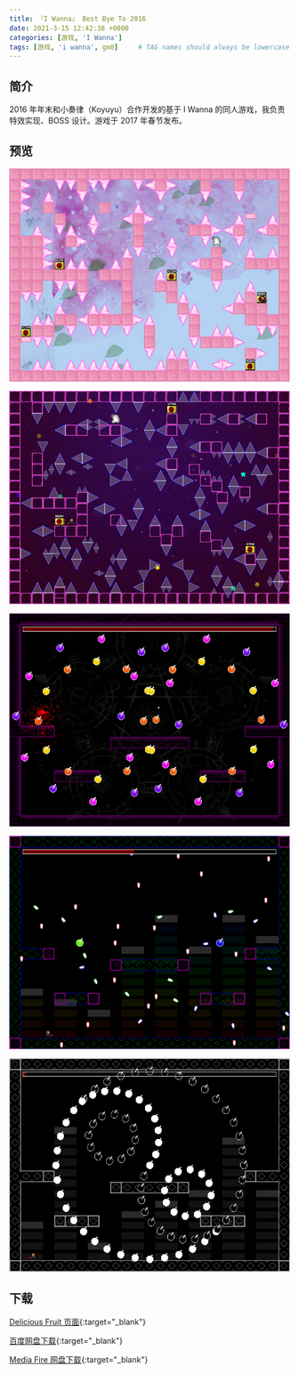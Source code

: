 ```yaml
---
title: 『I Wanna』 Best Bye To 2016
date: 2021-3-15 12:42:38 +0800
categories: [游戏, 'I Wanna']
tags: [游戏, 'i wanna', gm8]     # TAG names should always be lowercase
---
```


## 简介

2016 年年末和小奏律（Koyuyu）合作开发的基于 I Wanna 的同人游戏，我负责特效实现、BOSS 设计。游戏于 2017 年春节发布。

## 预览

![Stage 2](/assets/img/best_bye_2016/Stage2.png)

![Stage 3](/assets/img/best_bye_2016/Stage3.png)

![Avoidance 1](/assets/img/best_bye_2016/avoidance_1.png)

![Avoidance 2](/assets/img/best_bye_2016/avoidance_2.png)

![Avoidance 3](/assets/img/best_bye_2016/avoidance_3.png)

## 下载

[Delicious Fruit 页面](https://delicious-fruit.com/ratings/game_details.php?id=18406){:target="_blank"}

[百度网盘下载](https://pan.baidu.com/s/1sl3Cy77){:target="_blank"}

[Media Fire 网盘下载](http://www.mediafire.com/file/hqr7l44dgco496v/%255BKoyuyu_X_Nihil%255DBest_bye_to_2016.zip/file){:target="_blank"}